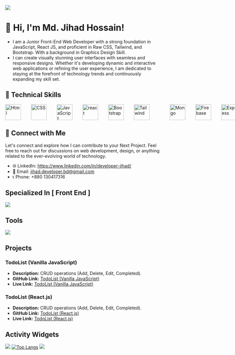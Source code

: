 ![](https://i.ibb.co/Y2KV7Y4/Linked-In-Cover-Design.gif)

# 👋 Hi, I'm Md. Jihad Hossain!

- I am a Junior Front-End Web Developer with a strong foundation in JavaScript, React JS, and proficient in Raw CSS, Tailwind, and Bootstrap. With a background in Graphics Design Skill. </br>
- I can create visually stunning user interfaces with seamless and responsive designs. Whether it's developing dynamic and interactive web applications or refining the user experience, I am dedicated to staying at the forefront of technology trends and continuously expanding my skill set.

## 🧠 Technical Skills

<div style="display: flex; gap: 2rem;">
<img src="https://i.ibb.co/fQgM3xT/4781249.webp" alt="Html" height="50">
<img src="https://i.ibb.co/mC6xnTP/pngwing-com-2.png" alt="CSS" height="50">
<img src="https://i.ibb.co/9TZ5v54/New-Project-3.png" alt="JavaScript" height="50">
<img src="https://i.ibb.co/hM3rM1v/New-Project-6.png" alt="react" height="50">
<img src="https://i.ibb.co/C8FJ80X/pngwing-com-6.png" alt="Bootstrap" height="50">
<img src="https://i.ibb.co/zX1ws7q/New-Project-2.png" alt="Tailwind" height="50"> </br>
<img src="https://i.ibb.co/CHtY7xJ/pngwing-com-12.png" alt="Mongo" height="50">
<img src="https://i.ibb.co/RjtdC1y/New-Project-4.png" alt="Firebase" height="50"> 
<img src="https://i.ibb.co/2jM3X3F/pngwing-com-13.png" alt="Express" height="50">
<img src="https://i.ibb.co/ZgYLcpw/axios2.png" alt="Axios" height="50">
<img src="https://i.ibb.co/NsXNxVZ/New-Project-7.png" alt="NodeJs" height="50">
</div>

## 🔗 Connect with Me

Let's connect and explore how I can contribute to your Next Project. Feel free to reach out for discussions on web development, design, or anything related to the ever-evolving world of technology. </br>

- 🌐 LinkedIn: https://www.linkedin.com/in/developer-jihad/
- 📧 Email: jihad.developer.bd@gmail.com
- 📞 Phone: +880 130417316

## Specialized In [ Front End ]
<img src="https://skillicons.dev/icons?i=html,css,tailwind,js,react,firebase,mongodb" /> 

## Tools
<img src="https://skillicons.dev/icons?i=vscode,figma,vite,vercel" />


## Projects

### TodoList (Vanilla JavaScript)

- **Description:** CRUD operations (Add, Delete, Edit, Completed).
- **GitHub Link:** [TodoList (Vanilla JavaScript)](https://github.com/RashedAbdullah/LogicBuild/tree/main/TodoList)
- **Live Link:** [TodoList (Vanilla JavaScript)](https://logic-build.vercel.app)

### TodoList (React.js)

- **Description:** CRUD operations (Add, Delete, Edit, Completed).
- **GitHub Link:** [TodoList (React.js)](https://github.com/habib16247/Reducer-TodoApp)
- **Live Link:** [TodoList (React.js)](https://reducer-todo-app-ashy.vercel.app/)

## Activity Widgets

![](https://github-readme-streak-stats.herokuapp.com/?user=Developer-Jihad)
[![Top Langs](https://github-readme-stats.vercel.app/api/top-langs/?username=Developer-Jihad)](https://github.com/anuraghazra/github-readme-stats)
![](https://komarev.com/ghpvc/?username=Developer-Jihad)

<!---

--->
